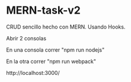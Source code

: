 # MERN-task-v2
CRUD sencillo hecho con MERN. Usando Hooks.

Abrir 2 consolas

En una consola correr "npm run nodejs"

En la otra correr "npm run webpack"

http://localhost:3000/
